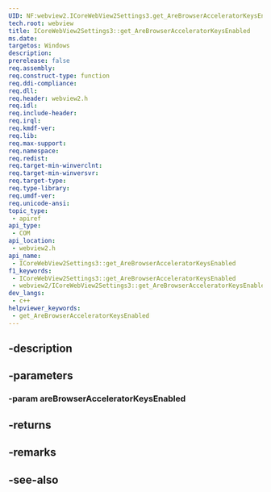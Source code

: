 ```yaml
---
UID: NF:webview2.ICoreWebView2Settings3.get_AreBrowserAcceleratorKeysEnabled
tech.root: webview
title: ICoreWebView2Settings3::get_AreBrowserAcceleratorKeysEnabled
ms.date: 
targetos: Windows
description: 
prerelease: false
req.assembly: 
req.construct-type: function
req.ddi-compliance: 
req.dll: 
req.header: webview2.h
req.idl: 
req.include-header: 
req.irql: 
req.kmdf-ver: 
req.lib: 
req.max-support: 
req.namespace: 
req.redist: 
req.target-min-winverclnt: 
req.target-min-winversvr: 
req.target-type: 
req.type-library: 
req.umdf-ver: 
req.unicode-ansi: 
topic_type:
 - apiref
api_type:
 - COM
api_location:
 - webview2.h
api_name:
 - ICoreWebView2Settings3::get_AreBrowserAcceleratorKeysEnabled
f1_keywords:
 - ICoreWebView2Settings3::get_AreBrowserAcceleratorKeysEnabled
 - webview2/ICoreWebView2Settings3::get_AreBrowserAcceleratorKeysEnabled
dev_langs:
 - c++
helpviewer_keywords:
 - get_AreBrowserAcceleratorKeysEnabled
---
```


## -description

## -parameters

### -param areBrowserAcceleratorKeysEnabled

## -returns

## -remarks

## -see-also

